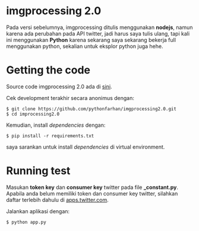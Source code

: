 # imgprocessing 2.0
Pada versi sebelumnya, imgprocessing ditulis menggunakan **nodejs**, namun karena ada 
perubahan pada API twitter, jadi harus saya tulis ulang, tapi
kali ini menggunakan **Python** karena sekarang saya sekarang
bekerja full menggunakan python, sekalian untuk eksplor
python juga hehe.

# Getting the code
Source code imgprocessing 2.0 ada di 
[sini](https://github.com/pythonfarhan/imgprocessing2.0).

Cek development terakhir secara anonimus dengan:

```
$ git clone https://github.com/pythonfarhan/imgprocessing2.0.git
$ cd improcessing2.0
```

Kemudian, install *dependencies* dengan:
```
$ pip install -r requirements.txt
```

saya sarankan untuk install *dependencies* di virtual environment.

# Running test
Masukan **token key** dan **consumer key** twitter pada file 
**_constant.py**. Apabila anda belum memiliki token dan consumer
key twitter, silahkan daftar terlebih dahulu di [apps.twitter.com](apps.twitter.com).

Jalankan aplikasi dengan:
```
$ python app.py
```